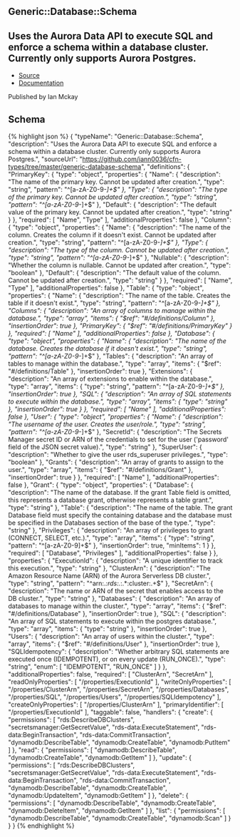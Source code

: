 
## Generic::Database::Schema

## Uses the Aurora Data API to execute SQL and enforce a schema within a database cluster. Currently only supports Aurora Postgres.

- [Source](https:&#x2F;&#x2F;github.com&#x2F;iann0036&#x2F;cfn-types&#x2F;tree&#x2F;master&#x2F;generic-database-schema) 
- [Documentation]()

Published by Ian Mckay

## Schema
{% highlight json %}
{
    "typeName": "Generic::Database::Schema",
    "description": "Uses the Aurora Data API to execute SQL and enforce a schema within a database cluster. Currently only supports Aurora Postgres.",
    "sourceUrl": "https://github.com/iann0036/cfn-types/tree/master/generic-database-schema",
    "definitions": {
        "PrimaryKey": {
            "type": "object",
            "properties": {
                "Name": {
                    "description": "The name of the primary key. Cannot be updated after creation.",
                    "type": "string",
                    "pattern": "^[a-zA-Z0-9-_]+$"
                },
                "Type": {
                    "description": "The type of the primary key. Cannot be updated after creation.",
                    "type": "string",
                    "pattern": "^[a-zA-Z0-9-_]+$"
                },
                "Default": {
                    "description": "The default value of the primary key. Cannot be updated after creation.",
                    "type": "string"
                }
            },
            "required": [
                "Name",
                "Type"
            ],
            "additionalProperties": false
        },
        "Column": {
            "type": "object",
            "properties": {
                "Name": {
                    "description": "The name of the column. Creates the column if it doesn't exist. Cannot be updated after creation.",
                    "type": "string",
                    "pattern": "^[a-zA-Z0-9-_]+$"
                },
                "Type": {
                    "description": "The type of the column. Cannot be updated after creation.",
                    "type": "string",
                    "pattern": "^[a-zA-Z0-9-_]+$"
                },
                "Nullable": {
                    "description": "Whether the column is nullable. Cannot be updated after creation.",
                    "type": "boolean"
                },
                "Default": {
                    "description": "The default value of the column. Cannot be updated after creation.",
                    "type": "string"
                }
            },
            "required": [
                "Name",
                "Type"
            ],
            "additionalProperties": false
        },
        "Table": {
            "type": "object",
            "properties": {
                "Name": {
                    "description": "The name of the table. Creates the table if it doesn't exist.",
                    "type": "string",
                    "pattern": "^[a-zA-Z0-9-_]+$"
                },
                "Columns": {
                    "description": "An array of columns to manage within the database.",
                    "type": "array",
                    "items": {
                        "$ref": "#/definitions/Column"
                    },
                    "insertionOrder": true
                },
                "PrimaryKey": {
                    "$ref": "#/definitions/PrimaryKey"
                }
            },
            "required": [
                "Name"
            ],
            "additionalProperties": false
        },
        "Database": {
            "type": "object",
            "properties": {
                "Name": {
                    "description": "The name of the database. Creates the database if it doesn't exist.",
                    "type": "string",
                    "pattern": "^[a-zA-Z0-9-_]+$"
                },
                "Tables": {
                    "description": "An array of tables to manage within the database.",
                    "type": "array",
                    "items": {
                        "$ref": "#/definitions/Table"
                    },
                    "insertionOrder": true
                },
                "Extensions": {
                    "description": "An array of extensions to enable within the database.",
                    "type": "array",
                    "items": {
                        "type": "string",
                        "pattern": "^[a-zA-Z0-9-_]+$"
                    },
                    "insertionOrder": true
                },
                "SQL": {
                    "description": "An array of SQL statements to execute within the database.",
                    "type": "array",
                    "items": {
                        "type": "string"
                    },
                    "insertionOrder": true
                }
            },
            "required": [
                "Name"
            ],
            "additionalProperties": false
        },
        "User": {
            "type": "object",
            "properties": {
                "Name": {
                    "description": "The username of the user. Creates the user/role.",
                    "type": "string",
                    "pattern": "^[a-zA-Z0-9-_]+$"
                },
                "SecretId": {
                    "description": "The Secrets Manager secret ID or ARN of the credentials to set for the user ('password' field of the JSON secret value).",
                    "type": "string"
                },
                "SuperUser": {
                    "description": "Whether to give the user rds_superuser privileges.",
                    "type": "boolean"
                },
                "Grants": {
                    "description": "An array of grants to assign to the user.",
                    "type": "array",
                    "items": {
                        "$ref": "#/definitions/Grant"
                    },
                    "insertionOrder": true
                }
            },
            "required": [
                "Name"
            ],
            "additionalProperties": false
        },
        "Grant": {
            "type": "object",
            "properties": {
                "Database": {
                    "description": "The name of the database. If the grant Table field is omitted, this represents a database grant, otherwise represents a table grant.",
                    "type": "string"
                },
                "Table": {
                    "description": "The name of the table. The grant Database field must specify the containing database and the database must be specified in the Databases section of the base of the type.",
                    "type": "string"
                },
                "Privileges": {
                    "description": "An array of privileges to grant (CONNECT, SELECT, etc.).",
                    "type": "array",
                    "items": {
                        "type": "string",
                        "pattern": "^[a-zA-Z0-9]+$"
                    },
                    "insertionOrder": true,
                    "minItems": 1
                }
            },
            "required": [
                "Database",
                "Privileges"
            ],
            "additionalProperties": false
        }
    },
    "properties": {
        "ExecutionId": {
            "description": "A unique identifier to track this execution.",
            "type": "string"
        },
        "ClusterArn": {
            "description": "The Amazon Resource Name (ARN) of the Aurora Serverless DB cluster.",
            "type": "string",
            "pattern": "^arn:.*:rds:.*:.*:cluster:.+$"
        },
        "SecretArn": {
            "description": "The name or ARN of the secret that enables access to the DB cluster.",
            "type": "string"
        },
        "Databases": {
            "description": "An array of databases to manage within the cluster.",
            "type": "array",
            "items": {
                "$ref": "#/definitions/Database"
            },
            "insertionOrder": true
        },
        "SQL": {
            "description": "An array of SQL statements to execute within the postgres database.",
            "type": "array",
            "items": {
                "type": "string"
            },
            "insertionOrder": true
        },
        "Users": {
            "description": "An array of users within the cluster.",
            "type": "array",
            "items": {
                "$ref": "#/definitions/User"
            },
            "insertionOrder": true
        },
        "SQLIdempotency": {
            "description": "Whether arbitrary SQL statements are executed once (IDEMPOTENT), or on every update (RUN_ONCE).",
            "type": "string",
            "enum": [
                "IDEMPOTENT",
                "RUN_ONCE"
            ]
        }
    },
    "additionalProperties": false,
    "required": [
        "ClusterArn",
        "SecretArn"
    ],
    "readOnlyProperties": [
        "/properties/ExecutionId"
    ],
    "writeOnlyProperties": [
        "/properties/ClusterArn",
        "/properties/SecretArn",
        "/properties/Databases",
        "/properties/SQL",
        "/properties/Users",
        "/properties/SQLIdempotency"
    ],
    "createOnlyProperties": [
        "/properties/ClusterArn"
    ],
    "primaryIdentifier": [
        "/properties/ExecutionId"
    ],
    "taggable": false,
    "handlers": {
        "create": {
            "permissions": [
                "rds:DescribeDBClusters",
                "secretsmanager:GetSecretValue",
                "rds-data:ExecuteStatement",
                "rds-data:BeginTransaction",
                "rds-data:CommitTransaction",
                "dynamodb:DescribeTable",
                "dynamodb:CreateTable",
                "dynamodb:PutItem"
            ]
        },
        "read": {
            "permissions": [
                "dynamodb:DescribeTable",
                "dynamodb:CreateTable",
                "dynamodb:GetItem"
            ]
        },
        "update": {
            "permissions": [
                "rds:DescribeDBClusters",
                "secretsmanager:GetSecretValue",
                "rds-data:ExecuteStatement",
                "rds-data:BeginTransaction",
                "rds-data:CommitTransaction",
                "dynamodb:DescribeTable",
                "dynamodb:CreateTable",
                "dynamodb:UpdateItem",
                "dynamodb:GetItem"
            ]
        },
        "delete": {
            "permissions": [
                "dynamodb:DescribeTable",
                "dynamodb:CreateTable",
                "dynamodb:DeleteItem",
                "dynamodb:GetItem"
            ]
        },
        "list": {
            "permissions": [
                "dynamodb:DescribeTable",
                "dynamodb:CreateTable",
                "dynamodb:Scan"
            ]
        }
    }
}
{% endhighlight %}
